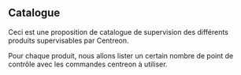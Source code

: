 Catalogue 
---

Ceci est une proposition de catalogue de supervision des différents produits supervisables par Centreon.

Pour chaque produit, nous allons lister un certain nombre de point de contrôle avec les commandes centreon à utiliser.
